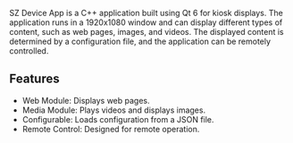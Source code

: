 SZ Device App is a C++ application built using Qt 6 for kiosk displays. The application runs in a 1920x1080 window and can display different types of content, such as web pages, images, and videos. The displayed content is determined by a configuration file, and the application can be remotely controlled.

## Features

* Web Module: Displays web pages.
* Media Module: Plays videos and displays images.
* Configurable: Loads configuration from a JSON file.
* Remote Control: Designed for remote operation.
